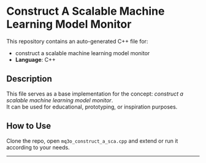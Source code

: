 # Construct A Scalable Machine Learning Model Monitor

This repository contains an auto-generated C++ file for:

- construct a scalable machine learning model monitor
- **Language**: C++

## Description

This file serves as a base implementation for the concept: *construct a scalable machine learning model monitor*.  
It can be used for educational, prototyping, or inspiration purposes.

## How to Use

Clone the repo, open `mq3o_construct_a_sca.cpp` and extend or run it according to your needs.

---


